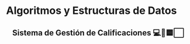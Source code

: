 <h1 aling="center">Algoritmos y Estructuras de Datos</h1>
<h2 align="center">Sistema de Gestión de Calificaciones 💻🏫🟦⬜</h2>
